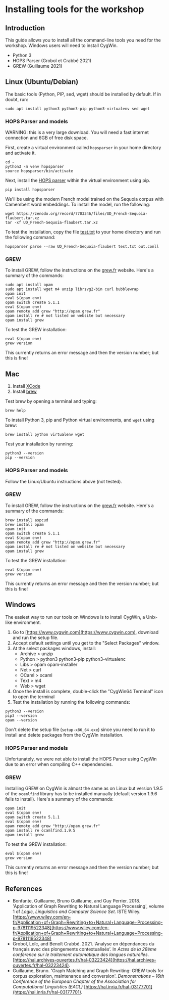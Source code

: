 # Installing tools for the workshop

## Introduction

This guide allows you to install all the command-line tools you
need for the workshop. Windows users will need to install CygWin.
+ Python 3
+ HOPS Parser \(Grobol et Crabbé 2021\)
+ GREW \(Guillaume 2021\)

## Linux \(Ubuntu/Debian\)

The basic tools (Python, PIP, sed, wget) should be installed by default. If
in doubt, run:
```console
sudo apt install python3 python3-pip python3-virtualenv sed wget
```

### HOPS Parser and models

WARNING: this is a very large download. You will need a fast internet
connection and 6GB of free disk space.

First, create a virtual environment called `hopsparser` in your home
directory and activate it.
```console
cd ~
python3 -m venv hopsparser
source hopsparser/bin/activate
```
Next, install the [HOPS parser](https://github.com/hopsparser/hopsparser)
within the virtual environment using pip.
```console
pip install hopsparser
```
We'll be using the modern French model trained on the Sequoia corpus
with Camembert word embeddings. To install the model, run the following:
```console
wget https://zenodo.org/record/7703346/files/UD_French-Sequoia-flaubert.tar.xz
tar -xf UD_French-Sequoia-flaubert.tar.xz
```

To test the installation, copy the file [test.txt](../doc/from-parser-to-query/data/test.txt)
to your home directory and run the following command:
```console
hopsparser parse --raw UD_French-Sequoia-flaubert test.txt out.conll
```

### GREW

To install GREW, follow the instructions on the [grew.fr](https://grew.fr/usage/install)
website. Here's a summary of the commands:
```console
sudo apt install opam
sudo apt install wget m4 unzip librsvg2-bin curl bubblewrap
opam init
eval $(opam env)
opam switch create 5.1.1
eval $(opam env)
opam remote add grew "http://opam.grew.fr"
opam install re # not listed on website but necessary
opam install grew
```

To test the GREW installation:
```console
eval $(opam env)
grew version
```
This currently returns an error message and then the version number;
but this is fine!

## Mac

1. Install [XCode](https://developer.apple.com/xcode/)
1. Install [brew](https://brew.sh/)

Test brew by opening a terminal and typing:
```console
brew help
```
To install Python 3, pip and Python virtual environments, and `wget` using brew:
```console
brew install python virtualenv wget
```

Test your installation by running:
```console
python3 --version
pip --version
```

### HOPS Parser and models

Follow the Linux/Ubuntu instructions above (not tested).

### GREW

To install GREW, follow the instructions on the [grew.fr](https://grew.fr/usage/install)
website. Here's a summary of the commands:
```console
brew install aspcud
brew install opam
opam init
opam switch create 5.1.1
eval $(opam env)
opam remote add grew "http://opam.grew.fr"
opam install re # not listed on website but necessary
opam install grew
```

To test the GREW installation:
```console
eval $(opam env)
grew version
```
This currently returns an error message and then the version number;
but this is fine!

## Windows

The easiest way to run our tools on Windows is to install CygWin, a 
Unix-like environment.

1. Go to [https://www.cygwin.com](https://www.cygwin.com), download and run the setup file.
1. Accept default settings until you get to the "Select Packages" window.
1. At the select packages windows, install:
	+ Archive > unzip
	+ Python > python3 python3-pip python3-virtualenc
	+ Libs > opam opam-installer
	+ Net > curl
	+ OCaml > ocaml
	+ Text > m4
	+ Web > wget
1. Once the install is complete, double-click the "CygWin64 Terminal" icon to open the terminal
1. Test the installation by running the following commands:
```console
python3 --version
pip3 --version
opam --version
```

Don't delete the setup file (`setup-x86_64.exe`) since you need to run it
to install and delete packages from the CygWin installation.

### HOPS Parser and models

Unfortunately, we were not able to install the HOPS Parser using CygWin
due to an error when compiling C++ dependencies.

### GREW

Installing GREW on CygWin is almost the same as on Linux but version
1.9.5 of the `ocamlfind` library has to be installed manually (default
version 1.9.6 fails to install). Here's a summary of the commands:

```console
opam init
eval $(opam env)
opam switch create 5.1.1
eval $(opam env)
opam remote add grew "http://opam.grew.fr"
opam install re ocamlfind.1.9.5
opam install grew
```

To test the GREW installation:
```console
eval $(opam env)
grew version
```
This currently returns an error message and then the version number;
but this is fine!

## References

+ Bonfante, Guillaume, Bruno Guillaume, and Guy Perrier. 2018. 'Application of Graph Rewriting to Natural Language Processing', volume 1 of *Logic, Linguistics and Computer Science Set*. ISTE Wiley. [https://www.wiley.com/en-fr/Application+of+Graph+Rewriting+to+Natural+Language+Processing-p-9781119522348](https://www.wiley.com/en-fr/Application+of+Graph+Rewriting+to+Natural+Language+Processing-p-9781119522348)
+ Grobol, Loïc, and Benoît Crabbé. 2021. ‘Analyse en dépendances du français avec des plongements contextualisés’. In *Actes de la 28ème conférence sur le traitement automatique des langues naturelles*. [https://hal.archives-ouvertes.fr/hal-03223424](https://hal.archives-ouvertes.fr/hal-03223424).
+ Guillaume, Bruno. 'Graph Matching and Graph Rewriting: GREW tools for corpus exploration, maintenance and conversion'. *Demonstrations – 16th Conference of the European Chapter of the Association for Computational Linguistics (EACL)* [https://hal.inria.fr/hal-03177701](https://hal.inria.fr/hal-03177701).

